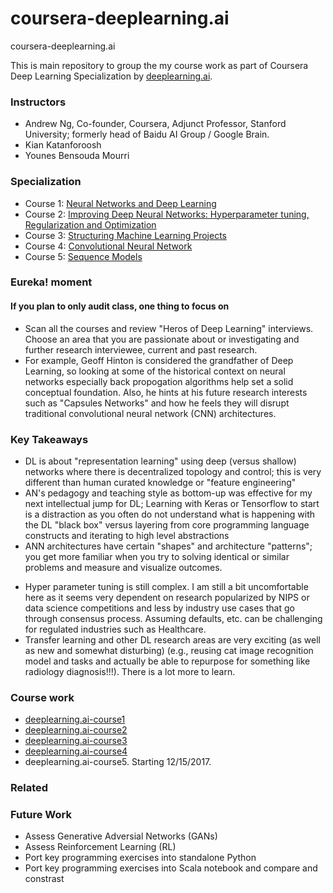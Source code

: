 # coursera-deeplearning.ai
coursera-deeplearning.ai

This is main repository to group the my course work as part of Coursera Deep Learning Specialization by [deeplearning.ai](https://www.coursera.org/specializations/deep-learning).

### Instructors
- Andrew Ng, Co-founder, Coursera, Adjunct Professor, Stanford University; formerly head of Baidu AI Group / Google Brain.
- Kian Katanforoosh
- Younes Bensouda Mourri

### Specialization
- Course 1:  [Neural Networks and Deep Learning](https://www.coursera.org/learn/neural-networks-deep-learning)
- Course 2:  [Improving Deep Neural Networks:  Hyperparameter tuning, Regularization and Optimization](https://www.coursera.org/learn/deep-neural-network)
- Course 3:  [Structuring Machine Learning Projects](https://www.coursera.org/learn/machine-learning-projects)
- Course 4:  [Convolutional Neural Network](https://www.coursera.org/learn/convolutional-neural-networks)
- Course 5:  [Sequence Models](https://www.coursera.org/learn/nlp-sequence-models)

### Eureka! moment
#### If you plan to only audit class, one thing to focus on
- Scan all the courses and review "Heros of Deep Learning" interviews.  Choose an area that you are passionate about or investigating and further research interviewee, current and past research.
- For example, Geoff Hinton is considered the grandfather of Deep Learning, so looking at some of the historical context on neural networks especially back propogation algorithms help set a solid conceptual foundation.  Also, he hints at his future research interests such as "Capsules Networks" and how he feels they will disrupt traditional convolutional neural network (CNN) architectures.

### Key Takeaways
- DL is about "representation learning" using deep (versus shallow) networks where there is decentralized topology and control; this is very different than human curated knowledge or "feature engineering"
- AN's pedagogy and teaching style as bottom-up was effective for my next intellectual jump for DL; Learning with Keras or Tensorflow to start is a distraction as you often do not understand what is happening with the DL "black box" versus layering from core programming language constructs and iterating to high level abstractions
- ANN architectures have certain "shapes" and architecture "patterns"; you get more familiar when you try to solving identical or similar problems and measure and visualize outcomes.
* Hyper parameter tuning is still complex.  I am still a bit uncomfortable here as it seems very dependent on research popularized by NIPS or data science competitions and less by industry use cases that go through consensus process.  Assuming defaults, etc. can be challenging for regulated industries such as Healthcare.
* Transfer learning and other DL research areas are very exciting (as well as new and somewhat disturbing)  (e.g., reusing cat image recognition model and tasks and actually be able to repurpose for something like radiology diagnosis!!!).  There is a lot more to learn.

### Course work
* [deeplearning.ai-course1](https://github.com/nalbarr/coursera-deeplearning.ai-course1)
* [deeplearning.ai-course2](https://github.com/nalbarr/coursera-deeplearning.ai-course2)
* [deeplearning.ai-course3](https://github.com/nalbarr/coursera-deeplearning.ai-course3)
* [deeplearning.ai-course4](https://github.com/nalbarr/coursera-deeplearning.ai-course4)
* deeplearning.ai-course5.  Starting 12/15/2017.

### Related

### Future Work
* Assess Generative Adversial Networks (GANs)
* Assess Reinforcement Learning (RL)
* Port key programming exercises into standalone Python
* Port key programming exercises into Scala notebook and compare and constrast